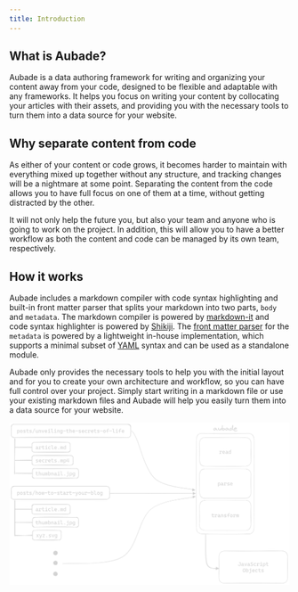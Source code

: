 ```yaml
---
title: Introduction
---
```


## What is Aubade?

Aubade is a data authoring framework for writing and organizing your content away from your code, designed to be flexible and adaptable with any frameworks. It helps you focus on writing your content by collocating your articles with their assets, and providing you with the necessary tools to turn them into a data source for your website.

## Why separate content from code

As either of your content or code grows, it becomes harder to maintain with everything mixed up together without any structure, and tracking changes will be a nightmare at some point. Separating the content from the code allows you to have full focus on one of them at a time, without getting distracted by the other.

<!-- "frameworks are not tools for organising your code, they are tools for organising your mind" - Rich Harris, https://www.youtube.com/watch?v=AdNJ3fydeao&t=412 -->

It will not only help the future you, but also your team and anyone who is going to work on the project. In addition, this will allow you to have a better workflow as both the content and code can be managed by its own team, respectively.

## How it works

Aubade includes a markdown compiler with code syntax highlighting and built-in front matter parser that splits your markdown into two parts, `body` and `metadata`. The markdown compiler is powered by [markdown-it](https://github.com/markdown-it/markdown-it) and code syntax highlighter is powered by [Shikiji](https://github.com/antfu/shikiji). The [front matter parser](/docs/modules#core-parse) for the `metadata` is powered by a lightweight in-house implementation, which supports a minimal subset of [YAML](https://yaml.org/) syntax and can be used as a standalone module.

Aubade only provides the necessary tools to help you with the initial layout and for you to create your own architecture and workflow, so you can have full control over your project. Simply start writing in a markdown file or use your existing markdown files and Aubade will help you easily turn them into a data source for your website.

![aubade architecture](./diagram.png)

